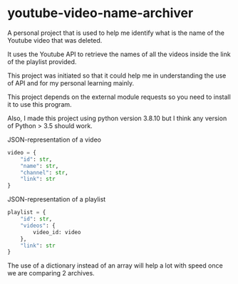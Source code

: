# youtube-video-name-archiver
A personal project that is used to help me identify what is the name of the Youtube video that was deleted.

It uses the Youtube API to retrieve the names of all the videos inside the link of the playlist provided.

This project was initiated so that it could help me in understanding the use of API and for my personal learning mainly.

This project depends on the external module requests so you need to install it to use this program.

Also, I made this project using python version 3.8.10 but I think any version of Python > 3.5 should work.

JSON-representation of a video

```python
video = {
	"id": str,
	"name": str,
	"channel": str,
	"link": str
}
```

JSON-representation of a playlist

```python
playlist = {
	"id": str,
	"videos": {
		video_id: video
	},
	"link": str
}
```

The use of a dictionary instead of an array will help a lot with speed once we are comparing 2 archives.

